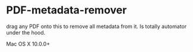 # PDF-metadata-remover

drag any PDF onto this to remove all metadata from it. Is totally automator under the hood.


Mac OS X 10.0.0+

